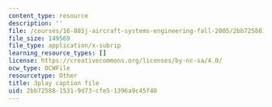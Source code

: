 ```yaml
---
content_type: resource
description: ''
file: /courses/16-885j-aircraft-systems-engineering-fall-2005/2bb7258815319d73cfe51396a9c45f40_AwjT1gJSsco.srt
file_size: 149569
file_type: application/x-subrip
learning_resource_types: []
license: https://creativecommons.org/licenses/by-nc-sa/4.0/
ocw_type: OCWFile
resourcetype: Other
title: 3play caption file
uid: 2bb72588-1531-9d73-cfe5-1396a9c45f40
---
```


